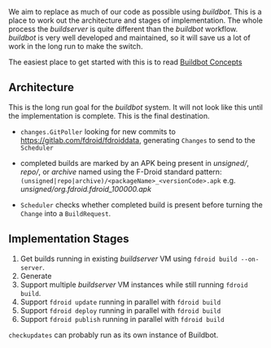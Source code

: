 We aim to replace as much of our code as possible using _buildbot_.  This is a place to work out the architecture and stages of implementation.  The whole process the _buildserver_ is quite different than the _buildbot_ workflow.  _buildbot_ is very well developed and maintained, so it will save us a lot of work in the long run to make the switch.

The easiest place to get started with this is to read [Buildbot Concepts](https://docs.buildbot.net/current/manual/concepts.html)

## Architecture

This is the long run goal for the _buildbot_ system.  It will not look like this until the implementation is complete.  This is the final destination.

* `changes.GitPoller` looking for new commits to        https://gitlab.com/fdroid/fdroiddata, generating `Changes` to send to the `Scheduler`

* completed builds are marked by an APK being present in _unsigned/_, _repo/_, or _archive_ named using the F-Droid standard pattern: `(unsigned|repo|archive)/<packageName>_<versionCode>.apk` e.g. _unsigned/org.fdroid.fdroid_100000.apk_

* `Scheduler` checks whether completed build is present before turning the `Change` into a `BuildRequest`.


## Implementation Stages

1. Get builds running in existing _buildserver_ VM using `fdroid build --on-server`.
2. Generate 
4. Support multiple _buildserver_ VM instances while still running `fdroid build`.
5. Support `fdroid update` running in parallel with `fdroid build`
6. Support `fdroid deploy` running in parallel with `fdroid build`
7. Support `fdroid publish` running in parallel with `fdroid build`

`checkupdates` can probably run as its own instance of Buildbot.